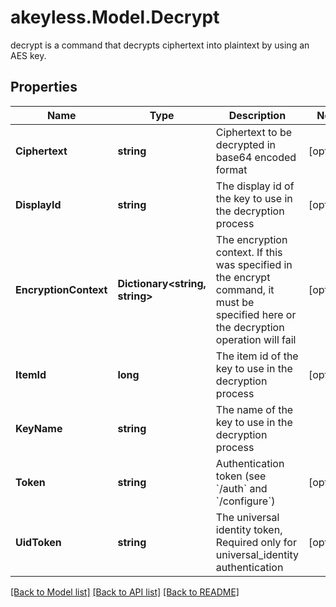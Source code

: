 # akeyless.Model.Decrypt
decrypt is a command that decrypts ciphertext into plaintext by using an AES key.

## Properties

Name | Type | Description | Notes
------------ | ------------- | ------------- | -------------
**Ciphertext** | **string** | Ciphertext to be decrypted in base64 encoded format | [optional] 
**DisplayId** | **string** | The display id of the key to use in the decryption process | [optional] 
**EncryptionContext** | **Dictionary&lt;string, string&gt;** | The encryption context. If this was specified in the encrypt command, it must be specified here or the decryption operation will fail | [optional] 
**ItemId** | **long** | The item id of the key to use in the decryption process | [optional] 
**KeyName** | **string** | The name of the key to use in the decryption process | 
**Token** | **string** | Authentication token (see &#x60;/auth&#x60; and &#x60;/configure&#x60;) | [optional] 
**UidToken** | **string** | The universal identity token, Required only for universal_identity authentication | [optional] 

[[Back to Model list]](../README.md#documentation-for-models) [[Back to API list]](../README.md#documentation-for-api-endpoints) [[Back to README]](../README.md)

